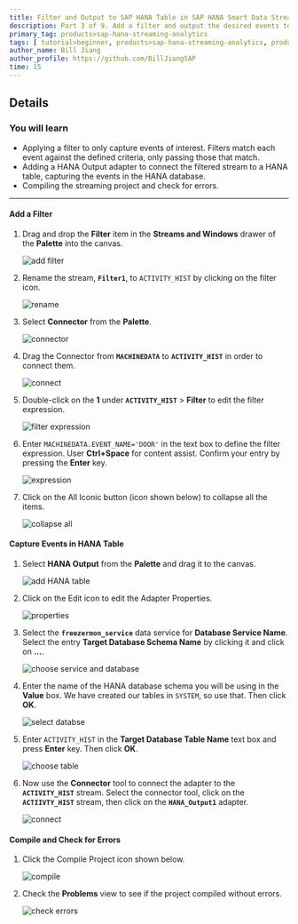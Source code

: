 ```yaml
---
title: Filter and Output to SAP HANA Table in SAP HANA Smart Data Streaming
description: Part 3 of 9. Add a filter and output the desired events to a SAP HANA Table through SAP HANA Output adapter.
primary_tag: products>sap-hana-streaming-analytics
tags: [ tutorial>beginner, products>sap-hana-streaming-analytics, products>sap-hana-studio ]
author_name: Bill Jiang
author_profile: https://github.com/BillJiangSAP
time: 15
---
```


## Details
### You will learn  
 - Applying a filter to only capture events of interest. Filters match each event against the defined criteria, only passing those that match.
 - Adding a HANA Output adapter to connect the filtered stream to a HANA table, capturing the events in the HANA database.
 - Compiling the streaming project and check for errors.



---

#### Add a Filter

1. Drag and drop the **Filter** item in the **Streams and Windows** drawer of the **Palette** into the canvas.

    ![add filter](filter/1-add-filter.png)

2. Rename the stream, **`Filter1`**, to `ACTIVITY_HIST` by clicking on the filter icon.

    ![rename](filter/2-rename-filter.png)

3. Select **Connector** from the **Palette**.

    ![connector](filter/3-add-connector.png)

4. Drag the Connector from **`MACHINEDATA`** to **`ACTIVITY_HIST`** in order to connect them.

    ![connect](filter/4-connect-parts.png)

5. Double-click on the **1** under **`ACTIVITY_HIST`** > **Filter** to edit the filter expression.

    ![filter expression](filter/5-filter-expression.png)

6. Enter `MACHINEDATA.EVENT_NAME='DOOR'` in the text box to define the filter expression. User **Ctrl+Space** for content assist. Confirm your entry by pressing the **Enter** key.

    ![expression](filter/6-expression.png)

7. Click on the All Iconic button (icon shown below) to collapse all the items.

    ![collapse all](filter/7-collapse.png)


#### Capture Events in HANA Table

1. Select **HANA Output** from the **Palette** and drag it to the canvas.

    ![add HANA table](hana-table/1-add-hana-table.png)

2. Click on the Edit icon to edit the Adapter Properties.

    ![properties](hana-table/2-edit-properties.png)

3. Select the **`freezermon_service`** data service for **Database Service Name**. Select the entry **Target Database Schema Name** by clicking it and click on **...**.

    ![choose service and database](hana-table/3-choose-service-and-database.png)

4. Enter the name of the HANA database schema you will be using in the **Value** box. We have created our tables in `SYSTEM`, so use that. Then click **OK**.

    ![select databse](hana-table/4-select-databse.png)

5. Enter `ACTIVITY_HIST` in the **Target Database Table Name** text box and press **Enter** key. Then click **OK**.

    ![choose table](hana-table/5-choose-table.png)

6. Now use the **Connector** tool to connect the adapter to the **`ACTIVITY_HIST`** stream. Select the connector tool, click on the **`ACTIIVTY_HIST`** stream, then click on the **`HANA_Output1`** adapter.

    ![connect](hana-table/6-connector.png)

#### Compile and Check for Errors

1. Click the Compile Project icon shown below.

    ![compile](compile/1-compile.png)

2. Check the **Problems** view to see if the project compiled without errors.

    ![check errors](compile/2-check-errors.png)
